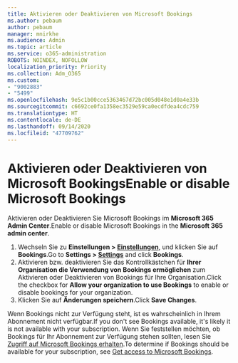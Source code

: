 ```yaml
---
title: Aktivieren oder Deaktivieren von Microsoft Bookings
ms.author: pebaum
author: pebaum
manager: mnirkhe
ms.audience: Admin
ms.topic: article
ms.service: o365-administration
ROBOTS: NOINDEX, NOFOLLOW
localization_priority: Priority
ms.collection: Adm_O365
ms.custom:
- "9002883"
- "5499"
ms.openlocfilehash: 9e5c1b00cce5363467d72bc005d048e1d0a4e33b
ms.sourcegitcommit: c6692ce0fa1358ec3529e59ca0ecdfdea4cdc759
ms.translationtype: HT
ms.contentlocale: de-DE
ms.lasthandoff: 09/14/2020
ms.locfileid: "47709762"
---
```

# <a name="enable-or-disable-microsoft-bookings"></a><span data-ttu-id="c7ff5-102">Aktivieren oder Deaktivieren von Microsoft Bookings</span><span class="sxs-lookup"><span data-stu-id="c7ff5-102">Enable or disable Microsoft Bookings</span></span>

<span data-ttu-id="c7ff5-103">Aktivieren oder Deaktivieren Sie Microsoft Bookings im **Microsoft 365 Admin Center**.</span><span class="sxs-lookup"><span data-stu-id="c7ff5-103">Enable or disable Microsoft Bookings in the **Microsoft 365 admin center**.</span></span>

1. <span data-ttu-id="c7ff5-104">Wechseln Sie zu **Einstellungen > [Einstellungen](https://admin.microsoft.com/Adminportal/Home?source=applauncher#/Settings/Services)**, und klicken Sie auf **Bookings**.</span><span class="sxs-lookup"><span data-stu-id="c7ff5-104">Go to **Settings > [Settings](https://admin.microsoft.com/Adminportal/Home?source=applauncher#/Settings/Services)** and click **Bookings**.</span></span>
2. <span data-ttu-id="c7ff5-105">Aktivieren bzw. deaktivieren Sie das Kontrollkästchen für **Ihrer Organisation die Verwendung von Bookings ermöglichen** zum Aktivieren oder Deaktivieren von Bookings für Ihre Organisation.</span><span class="sxs-lookup"><span data-stu-id="c7ff5-105">Click the checkbox for **Allow your organization to use Bookings** to enable or disable bookings for your organization.</span></span>
3. <span data-ttu-id="c7ff5-106">Klicken Sie auf **Änderungen speichern**.</span><span class="sxs-lookup"><span data-stu-id="c7ff5-106">Click **Save Changes**.</span></span>

<span data-ttu-id="c7ff5-107">Wenn Bookings nicht zur Verfügung steht, ist es wahrscheinlich in Ihrem Abonnement nicht verfügbar.</span><span class="sxs-lookup"><span data-stu-id="c7ff5-107">If you don't see Bookings available, it's likely it is not available with your subscription.</span></span> <span data-ttu-id="c7ff5-108">Wenn Sie feststellen möchten, ob Bookings für Ihr Abonnement zur Verfügung stehen sollten, lesen Sie [Zugriff auf Microsoft Bookings erhalten](https://support.microsoft.com/de-DE/office/get-access-to-microsoft-bookings-5382dc07-aaa5-45c9-8767-502333b214ce).</span><span class="sxs-lookup"><span data-stu-id="c7ff5-108">To determine if Bookings should be available for your subscription, see [Get access to Microsoft Bookings](https://support.microsoft.com/de-DE/office/get-access-to-microsoft-bookings-5382dc07-aaa5-45c9-8767-502333b214ce).</span></span>
